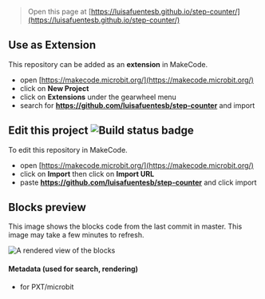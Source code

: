 
> Open this page at [https://luisafuentesb.github.io/step-counter/](https://luisafuentesb.github.io/step-counter/)

## Use as Extension

This repository can be added as an **extension** in MakeCode.

* open [https://makecode.microbit.org/](https://makecode.microbit.org/)
* click on **New Project**
* click on **Extensions** under the gearwheel menu
* search for **https://github.com/luisafuentesb/step-counter** and import

## Edit this project ![Build status badge](https://github.com/luisafuentesb/step-counter/workflows/MakeCode/badge.svg)

To edit this repository in MakeCode.

* open [https://makecode.microbit.org/](https://makecode.microbit.org/)
* click on **Import** then click on **Import URL**
* paste **https://github.com/luisafuentesb/step-counter** and click import

## Blocks preview

This image shows the blocks code from the last commit in master.
This image may take a few minutes to refresh.

![A rendered view of the blocks](https://github.com/luisafuentesb/step-counter/raw/master/.github/makecode/blocks.png)

#### Metadata (used for search, rendering)

* for PXT/microbit
<script src="https://makecode.com/gh-pages-embed.js"></script><script>makeCodeRender("{{ site.makecode.home_url }}", "{{ site.github.owner_name }}/{{ site.github.repository_name }}");</script>
